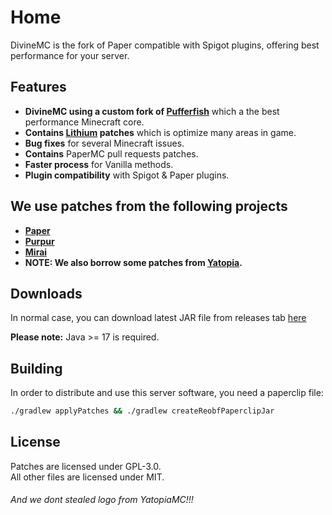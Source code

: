 # Home

DivineMC is the fork of Paper compatible with Spigot plugins, offering best performance for your server.

## Features

- **DivineMC using a custom fork of [Pufferfish](https://github.com/DivineMC/Divine-Pufferfish)** which a the best performance Minecraft core.
- **Contains [Lithium](https://github.com/CaffeineMC/lithium-fabric) patches** which is optimize many areas in game.
- **Bug fixes** for several Minecraft issues.
- **Contains** PaperMC pull requests patches.
- **Faster process** for Vanilla methods.
- **Plugin compatibility** with Spigot & Paper plugins.

## We use patches from the following projects

- **[Paper](https://github.com/PaperMC/Paper)**
- **[Purpur](https://github.com/PurpurMC/Purpur)**
- **[Mirai](https://github.com/etil2jz/Mirai)**
- **NOTE: We also borrow some patches from [Yatopia](https://github.com/YatopiaMC/Yatopia).**

## Downloads

In normal case, you can download latest JAR file from releases tab [here](https://github.com/DivineMC/DivineMC/releases/latest)

**Please note:** Java >= 17 is required.

## Building

In order to distribute and use this server software, you need a paperclip file:

```bash
./gradlew applyPatches && ./gradlew createReobfPaperclipJar
```

## License

Patches are licensed under GPL-3.0.  
All other files are licensed under MIT.

###### And we dont stealed logo from YatopiaMC!!!
